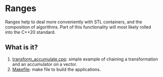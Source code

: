 # Ranges
Ranges help to deal more conveniently with STL containers, and the
composition of algorithms.  Part of this functionality will most likely
rolled into the C++20 standard.

## What is it?
1. [transform_accumulate.cpp](transform_accumulate.cpp): simple example of chaining a
    transformation and an accumulator on a vector.
1. [Makefile](Makefile): make file to build the applications.
